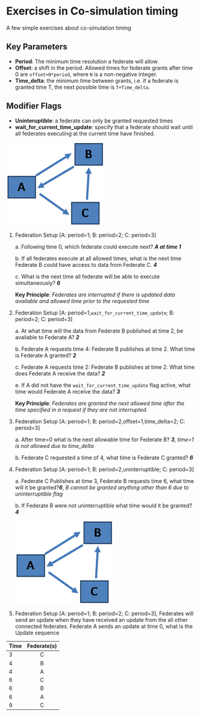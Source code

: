 # Exercises in Co-simulation timing

A few simple exercises about co-simulation timing

## Key Parameters

- **Period**: The minimum time resolution a federate will allow.
- **Offset**: a shift in the period. Allowed times for federate grants after time 0 are `offset+N*period`, where `N` is a non-negative integer.
- **Time_delta**: the minimum time between grants, i.e. if a federate is granted time T, the next possible time is `T+Time_delta`.

## Modifier Flags

- **Uninteruptible**: a federate can only be granted requested times
- **wait_for_current_time_update**: specify that a federate should wait until all federates executing at the current time have finished.

![Connectivity Diagram](https://github.com/GMLC-TDC/helics_doc_resources/raw/main/user_guide/timing_fed_setup.png "Exercise Federate Setup")

1.  Federation Setup \[A: period=1; B: period=2; C: period=3\]

    a. Following time 0, which federate could execute next? **_A at time 1_**

    b. If all federates execute at all allowed times, what is the next time Federate B could have access to data from Federate C. **_4_**

    c. What is the next time all federate will be able to execute simultaneously? **_6_**

    **Key Principle**: _Federates are interrupted if there is updated data available and allowed time prior to the requested time_

2.  Federation Setup \[A: period=1,`wait_for_current_time_update`; B: period=2; C: period=3\]

    a. At what time will the data from Federate B published at time 2, be available to Federate A? **_2_**

    b. Federate A requests time 4: Federate B publishes at time 2. What time is Federate A granted? **_2_**

    c. Federate A requests time 2: Federate B publishes at time 2. What time does Federate A receive the data? **_2_**

    e. If A did not have the `wait_for_current_time_update` flag active, what time would Federate A receive the data? **_3_**

    **Key Principle**: _Federates are granted the next allowed time after the time specified in a request if they are not interrupted._

3.  Federation Setup \[A: period=1; B: period=2,offset=1,time_delta=2; C: period=3\]

    a. After time=0 what is the next allowable time for Federate B? **_3_**, _time=1 is not allowed due to time_delta_

    b. Federate C requested a time of 4, what time is Federate C granted? **_6_**

4.  Federation Setup \[A: period=1; B: period=2,uninterruptible; C: period=3\]

    a. Federate C Publishes at time 3, Federate B requests time 6, what time will it be granted?**_6_**, _B cannot be granted anything other than 6 due to uninterruptible flag_

    b. If Federate B were not uninterruptible what time would it be granted? **_4_**

    ![Connectivity Diagram](https://github.com/GMLC-TDC/helics_doc_resources/raw/main/user_guide/timing_fed_setup.png "Exercise Federate Setup")

5.  Federation Setup \[A: period=1; B: period=2; C: period=3\], Federates will send an update when they have received an update from the all other connected federates. Federate A sends an update at time 0, what is the Update sequence

<center>

| Time | Federate(s) |
| ---- | :---------: |
| 3    |      C      |
| 4    |      B      |
| 4    |      A      |
| 6    |      C      |
| 6    |      B      |
| 6    |      A      |
| 9    |      C      |

</center>
